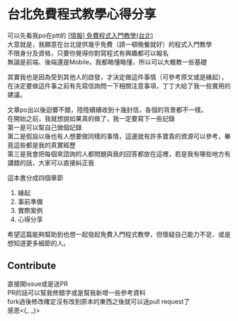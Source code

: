 # 台北免費程式教學心得分享

可以先看我po在ptt的 [[情報] 免費程式入門教學(台北)](https://www.ptt.cc/bbs/Soft_Job/M.1445780425.A.9C6.html)  
大意就是，我願意在台北提供幾乎免費（請一頓晚餐就好）的程式入門教學  
不限身分及資格，只要你覺得你對寫程式有興趣都可以報名  
無論是前端、後端還是Mobile，我都略懂略懂，所以可以大概教一些基礎

其實我也是因為受到其他人的啟發，才決定做這件事情（可參考原文或是緣起），在決定要做這件事之前有先寫信詢問一下相關注意事項，丁丁大給了我一些實用的建議。

文章po出以後迴響不錯，陸陸續續收到十幾封信，各個的背景都不一樣。  
在開始之前，我就想說如果真的做了，我一定要寫下一些記錄  
第一是可以幫自己做個記錄  
第二是假設以後也有人想要做同樣的事情，這邊就有許多寶貴的資源可以參考，畢竟這些都是我的真實經歷  
第三是我會把每個來諮詢的人都問題與我的回答都放在這裡，若是我有哪些地方有講錯的話，大家可以直接糾正我


這本書分成四個章節
1. 緣起
2. 事前準備
3. 實際案例
4. 心得分享

希望這篇能夠幫助到也想一起發起免費入門程式教學，但懷疑自己能力不足、或是想知道更多細節的人。


## Contribute
直接開issue或是送PR  
PR的話可以幫我修錯字或是幫我新增一些參考資料  
fork過後修改確定沒有改到原本的東西之後就可以送pull request了  
感恩<(_ _)>

